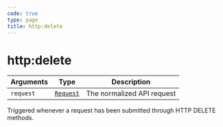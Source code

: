 ```yaml
---
code: true
type: page
title: http:delete
---
```


# http:delete

<SinceBadge version="1.2.0" />

| Arguments | Type                                                           | Description                |
| --------- | -------------------------------------------------------------- | -------------------------- |
| `request` | [`Request`](/core/1/plugins/plugin-context/constructors/request/) | The normalized API request |

Triggered whenever a request has been submitted through HTTP DELETE methods.
